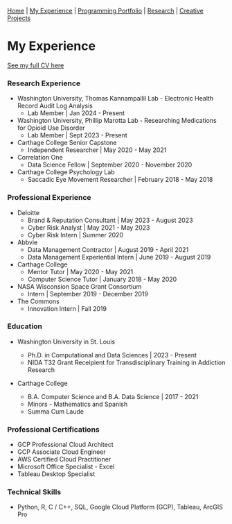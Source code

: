 [Home](index.md) | [My Experience](Experience.md) | [Programming Portfolio](portfolio.md) | [Research](Research.md) | [Creative Projects](Writing.md)    

# My Experience 

[See my full CV here](BWellenOsweiler_CV_Dec2024.pdf)

### Research Experience
* Washington University, Thomas Kannampallil Lab - Electronic Health Record Audit Log Analysis  
    * Lab Member \| Jan 2024 - Present
* Washington University, Phillip Marotta Lab - Researching Medications for Opioid Use Disorder  
    * Lab Member \| Sept 2023 - Present  
* Carthage College Senior Capstone
    * Independent Researcher \| May 2020 - May 2021  
* Correlation One
    * Data Science Fellow \| September 2020 - November 2020
* Carthage College Psychology Lab
    * Saccadic Eye Movement Researcher \| February 2018 - May 2018  

### Professional Experience
* Deloitte
    * Brand & Reputation Consultant \| May 2023 - August 2023  
    * Cyber Risk Analyst \| May 2021 - May 2023  
    * Cyber Risk Intern \| Summer 2020  
* Abbvie
    * Data Management Contractor \| August 2019 - April 2021
    * Data Management Experiential Intern \| June 2019 - August 2019
* Carthage College
    * Mentor Tutor \| May 2020 - May 2021
    * Computer Science Tutor \| January 2018 - May 2020
* NASA Wisconsion Space Grant Consortium
    * Intern \| September 2019 - December 2019
* The Commons
    * Innovation Intern \| Fall 2019  

### Education
* Washington University in St. Louis
    * Ph.D. in Computational and Data Sciences \| 2023 - Present   
    * NIDA T32 Grant Receipient for Transdisciplinary Training in Addiction Research   

* Carthage College 
    * B.A. Computer Science and B.A. Data Science \| 2017 - 2021   
    * Minors - Mathematics and Spanish
    * Summa Cum Laude  

### Professional Certifications
* GCP Professional Cloud Architect  
* GCP Associate Cloud Engineer  
* AWS Certified Cloud Practitioner  
* Microsoft Office Specialist - Excel  
* Tableau Desktop Specialist  
  
### Technical Skills
* Python, R, C / C++, SQL, Google Cloud Platform (GCP), Tableau, ArcGIS Pro  

